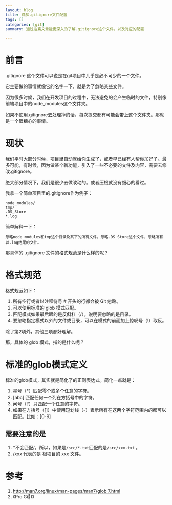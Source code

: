 ```yaml
---
layout: blog
title: 详解.gitignore文件配置
tags: []
categories: [git]
summary: 通过这篇文章能更深入的了解.gitignore这个文件，以及对应的配置

---
```


# 前言

.gitignore 这个文件可以说是在git项目中几乎是必不可少的一个文件。

它主要做的事情就像它的名字一下，就是为了忽略某些文件。

因为很多时候，我们在开发项目的过程中，无法避免的会产生临时的文件，特别像前端项目中的node_modules这个文件夹。

如果不使用.gitignore去处理掉的话，每次提交都有可能会带上这个文件夹。那就是一个很糟心的事情。

# 现状

我们平时大部分时候，项目里自动就给你生成了，或者早已经有人帮你加好了。最多可能，有时候，因为做某个新功能，引入了一些不必要的文件及内容，需要去修改.gitignore。

绝大部分情况下，我们是很少去做改动的。或者压根就没有细心的看过。

我拿一个简单项目里的.gitignore作为例子：

```plain
node_modules/
tmp/
.DS_Store
*.log
```
简单解释一下：

	忽略node_modules和tmp这个目录及其下的所有文件，忽略.DS_Store这个文件，忽略所有以.log结尾的文件。

那具体的 .gitignore 文件的格式规范是什么样的呢？

# 格式规范

格式规范如下：

1. 所有空行或者以注释符号 # 开头的行都会被 Git 忽略。
2. 可以使用标准的 glob 模式匹配。
3. 匹配模式如果最后跟的是反斜杠（/），说明要忽略的是目录。
4. 要忽略指定模式以外的文件或目录，可以在模式的前面加上惊叹号（!）取反。

除了第2项外，其他三项都好理解。

那，具体的 glob 模式，指的是什么呢？

# 标准的glob模式定义

标准的glob模式，其实就是简化了的正则表达式。简化一点就是：

1. 星号（*）匹配零个或多个任意的字符。
2. [abc] 匹配任何一个列在方括号中的字符。
3. 问号（?）只匹配一个任意的字符。
4. 如果在方括号（[]）中使用短划线（-）表示所有在这两个字符范围内的都可以匹配。比如：[0-9]

## 需要注意的是

1. *不会匹配/，所以，如果是`/src/*.txt`匹配的是`/src/xxx.txt` 。
2. /xxx 代表的是 根项目的 xxx 文件。

# 参考

1. <http://man7.org/linux/man-pages/man7/glob.7.html>
2. 《Pro Git》
